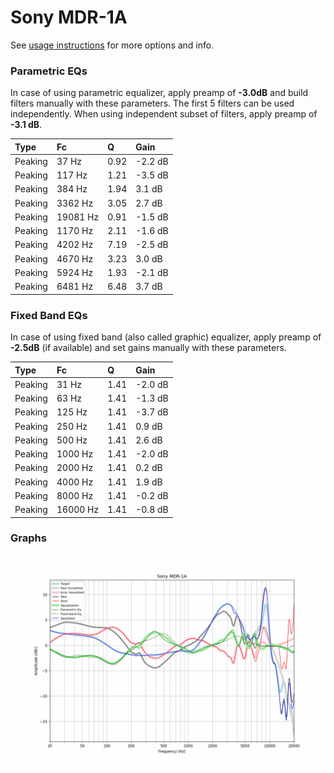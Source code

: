# Sony MDR-1A
See [usage instructions](https://github.com/jaakkopasanen/AutoEq#usage) for more options and info.

### Parametric EQs
In case of using parametric equalizer, apply preamp of **-3.0dB** and build filters manually
with these parameters. The first 5 filters can be used independently.
When using independent subset of filters, apply preamp of **-3.1 dB**.

| Type    | Fc       |    Q | Gain    |
|:--------|:---------|:-----|:--------|
| Peaking | 37 Hz    | 0.92 | -2.2 dB |
| Peaking | 117 Hz   | 1.21 | -3.5 dB |
| Peaking | 384 Hz   | 1.94 | 3.1 dB  |
| Peaking | 3362 Hz  | 3.05 | 2.7 dB  |
| Peaking | 19081 Hz | 0.91 | -1.5 dB |
| Peaking | 1170 Hz  | 2.11 | -1.6 dB |
| Peaking | 4202 Hz  | 7.19 | -2.5 dB |
| Peaking | 4670 Hz  | 3.23 | 3.0 dB  |
| Peaking | 5924 Hz  | 1.93 | -2.1 dB |
| Peaking | 6481 Hz  | 6.48 | 3.7 dB  |

### Fixed Band EQs
In case of using fixed band (also called graphic) equalizer, apply preamp of **-2.5dB**
(if available) and set gains manually with these parameters.

| Type    | Fc       |    Q | Gain    |
|:--------|:---------|:-----|:--------|
| Peaking | 31 Hz    | 1.41 | -2.0 dB |
| Peaking | 63 Hz    | 1.41 | -1.3 dB |
| Peaking | 125 Hz   | 1.41 | -3.7 dB |
| Peaking | 250 Hz   | 1.41 | 0.9 dB  |
| Peaking | 500 Hz   | 1.41 | 2.6 dB  |
| Peaking | 1000 Hz  | 1.41 | -2.0 dB |
| Peaking | 2000 Hz  | 1.41 | 0.2 dB  |
| Peaking | 4000 Hz  | 1.41 | 1.9 dB  |
| Peaking | 8000 Hz  | 1.41 | -0.2 dB |
| Peaking | 16000 Hz | 1.41 | -0.8 dB |

### Graphs
![](./Sony%20MDR-1A.png)